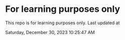 # For learning purposes only
This repo is for learning purposes only.
Last updated at

Saturday, December 30, 2023 10:25:47 AM


